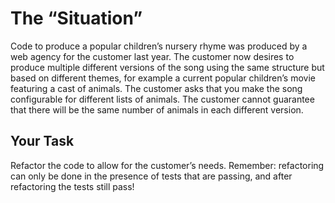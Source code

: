 # The “Situation”

Code to produce a popular children’s nursery rhyme was produced by a web agency for the customer last year.
The customer now desires to produce multiple different versions of the song using the same structure but based on different themes, for example a current popular children’s movie featuring a cast of animals.
The customer asks that you make the song configurable for different lists of animals.
The customer cannot guarantee that there will be the same number of animals in each different version.

## Your Task
Refactor the code to allow for the customer’s needs. Remember: refactoring can only be done in the presence of tests that are passing, and after refactoring the tests still pass!